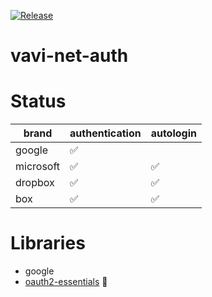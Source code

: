 [![Release](https://jitpack.io/v/umjammer/vavi-net-auth.svg)](https://jitpack.io/#umjammer/vavi-net-auth)

# vavi-net-auth


# Status

| brand                 | authentication | autologin |
|--------------------|----------------|-----------|
| google             | ✅              |           |
| microsoft          | ✅              | ✅         |
| dropbox            | ✅              | ✅         |
| box                | ✅              | ✅         |


# Libraries

 * google
 * [oauth2-essentials](https://github.com/dmfs/oauth2-essentials) 🎯
